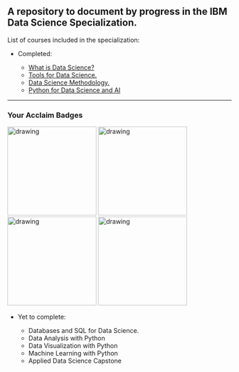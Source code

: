 ## A repository to document by progress in the IBM Data Science Specialization.

List of courses included in the specialization:
* Completed:

    * [What is Data Science?](https://www.coursera.org/account/accomplishments/certificate/XBWWVWY4PXC3)
    * [Tools for Data Science.](https://www.coursera.org/account/accomplishments/certificate/3V7HZKW5K86L)
    * [Data Science Methodology.](https://www.coursera.org/account/accomplishments/certificate/NKU5G6QN2UDY)
    * [Python for Data Science and AI](https://www.coursera.org/account/accomplishments/certificate/TH4VHSMXSKV6)

---
### Your Acclaim Badges

<img src="https://images.youracclaim.com/size/340x340/images/0571ab1d-f43b-43d9-9c68-8ebd0ebd61b7/Python_for_Data_Sci_and_AI_Foundational.png" alt="drawing" width="200"/>
<img src="https://images.youracclaim.com/size/340x340/images/46defa53-a922-47bd-94ea-b43488f5cd8a/Data_Science_Methodology_Foundational.png" alt="drawing" width="200"/>
<img src="https://images.youracclaim.com/size/340x340/images/60cf69ce-6129-425d-9a42-7732fa07da1e/Tools_for_Data_Science_Foundational.png" alt="drawing" width="200"/>
<img src="https://images.youracclaim.com/size/340x340/images/5fc2d535-e716-46c4-881a-f4822b8da0e5/Cognitive%2BClass%2B-%2BWhat%2Bis%2BData%2BScience.png" alt="drawing" width="200"/>

* Yet to complete:

    * Databases and SQL for Data Science.
    * Data Analysis with Python
    * Data Visualization with Python
    * Machine Learning with Python
    * Applied Data Science Capstone
